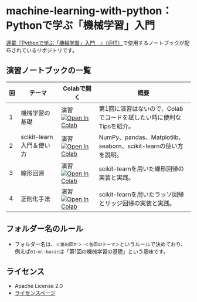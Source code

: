 machine-learning-with-python： Pythonで学ぶ「機械学習」入門
===========================================================

[連載『Pythonで学ぶ「機械学習」入門　』（＠IT）](https://atmarkit.itmedia.co.jp/ait/subtop/features/di/machinelearning_index.html)で使用するノートブックが配布されているリポジトリです。

演習ノートブックの一覧
----------------------------------------

|回|テーマ|Colabで開く|概要|
|---|---|---|---|
|1|機械学習の基礎|演習[![Open In Colab](https://colab.research.google.com/assets/colab-badge.svg)](https://colab.research.google.com/github/isshiki/machine-learning-with-python/blob/main/01-ml-basic/01_ml_basic_practice.ipynb)|第1回に演習はないので、Colabでコードを試したい時に便利なTipsを紹介。|
|2|scikit-learn入門＆使い方|演習[![Open In Colab](https://colab.research.google.com/assets/colab-badge.svg)](https://colab.research.google.com/github/isshiki/machine-learning-with-python/blob/main/02-scikit-learn/02_scikit-learn_practice.ipynb)　|NumPy、pandas、Matplotlib、seaborn、scikit-learnの使い方を説明。|
|3|線形回帰|演習[![Open In Colab](https://colab.research.google.com/assets/colab-badge.svg)](https://colab.research.google.com/github/isshiki/machine-learning-with-python/blob/main/03-linear-regression/03_linear_regression.ipynb)　|scikit-learnを用いた線形回帰の実装と実践。|
|4|正則化手法|演習[![Open In Colab](https://colab.research.google.com/assets/colab-badge.svg)](https://colab.research.google.com/github/isshiki/machine-learning-with-python/blob/main/04_lasso_ridge_regression/04_lasso_ridge_regression.ipynb)　|scikit-learnを用いたラッソ回帰とリッジ回帰の実装と実践。|

フォルダー名のルール
----------------------------------------

- フォルダー名は、`＜第何回か＞-＜各回のテーマ＞`というルールで決めており、例えば`01-ml-basic`は「第1回の機械学習の基礎」という意味です。

ライセンス
----------------------------------------

- Apache License 2.0
- [ライセンスページ](https://github.com/isshiki/machine-learning-with-python/blob/main/LICENSE)
